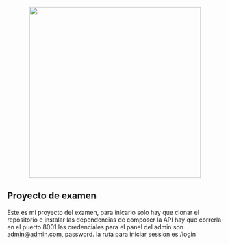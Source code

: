 <p align="center"><a href="https://laravel.com" target="_blank"><img src="https://raw.githubusercontent.com/laravel/art/master/logo-lockup/5%20SVG/2%20CMYK/1%20Full%20Color/laravel-logolockup-cmyk-red.svg" width="400"></a></p>

## Proyecto de examen
Este es mi proyecto del examen, para inicarlo solo hay que clonar el repositorio e instalar las dependencias de composer
la API hay que correrla en el puerto 8001
las credenciales para el panel del admin son admin@admin.com, password.
la ruta para iniciar session es /login
